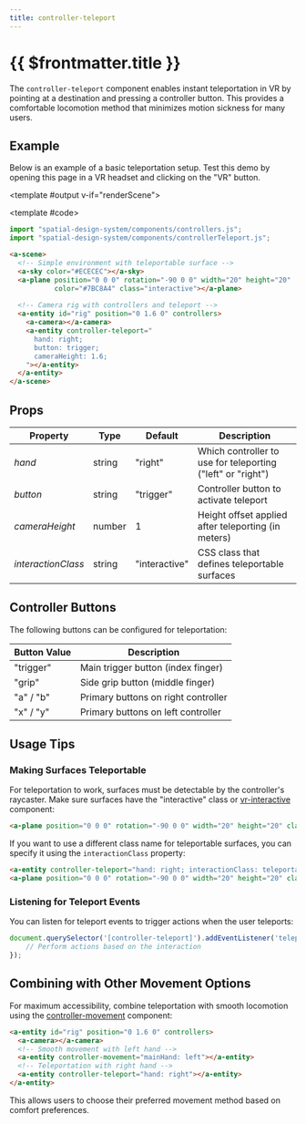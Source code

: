 ```yaml
---
title: controller-teleport
---
```


<script setup lang="ts">
import { ref, onMounted } from "vue";
import ComponentExample from "../vue/ComponentExample.vue";

const renderScene = ref(false);

onMounted(async () => {
  try {
    // await import("spatial-design-system/components/controllers.js");
    // await import("spatial-design-system/components/controllerTeleport.js");
    renderScene.value = true;
  } catch (e) {
    console.error(e);
  }
});
</script>

# {{ $frontmatter.title }}

The `controller-teleport` component enables instant teleportation in VR by pointing at a destination and pressing a controller button. This provides a comfortable locomotion method that minimizes motion sickness for many users.

## Example

Below is an example of a basic teleportation setup. Test this demo by opening this page in a VR headset and clicking on the "VR" button.

<ComponentExample :fixed="true">

<template #output v-if="renderScene">
  <a-sky color="#ECECEC"></a-sky>
  <a-plane position="0 0 0" rotation="-90 0 0" width="20" height="20" color="#7BC8A4" class="interactive"></a-plane>
  
  <a-entity id="rig" position="0 1.6 0" controllers>
    <a-camera></a-camera>
    <a-entity controller-teleport="
      hand: right;
      button: trigger;
      cameraHeight: 1.6;
    "></a-entity>
  </a-entity>
</template>

<template #code>

```js
import "spatial-design-system/components/controllers.js";
import "spatial-design-system/components/controllerTeleport.js";
```

```html
<a-scene>
  <!-- Simple environment with teleportable surface -->
  <a-sky color="#ECECEC"></a-sky>
  <a-plane position="0 0 0" rotation="-90 0 0" width="20" height="20" 
           color="#7BC8A4" class="interactive"></a-plane>
  
  <!-- Camera rig with controllers and teleport -->
  <a-entity id="rig" position="0 1.6 0" controllers>
    <a-camera></a-camera>
    <a-entity controller-teleport="
      hand: right;
      button: trigger;
      cameraHeight: 1.6;
    "></a-entity>
  </a-entity>
</a-scene>
```

</template>

</ComponentExample>

## Props

| Property           | Type    | Default       | Description                                                       |
|--------------------|---------|---------------|-------------------------------------------------------------------|
| _hand_             | string  | "right"       | Which controller to use for teleporting ("left" or "right")       |
| _button_           | string  | "trigger"     | Controller button to activate teleport                            |
| _cameraHeight_     | number  | 1             | Height offset applied after teleporting (in meters)               |
| _interactionClass_ | string  | "interactive" | CSS class that defines teleportable surfaces                      |

## Controller Buttons

The following buttons can be configured for teleportation:

| Button Value | Description                       |
|--------------|-----------------------------------|
| "trigger"    | Main trigger button (index finger)|
| "grip"       | Side grip button (middle finger)  |
| "a" / "b"    | Primary buttons on right controller |
| "x" / "y"    | Primary buttons on left controller  |

## Usage Tips

### Making Surfaces Teleportable

For teleportation to work, surfaces must be detectable by the controller's raycaster. Make sure surfaces have the "interactive" class or [vr-interactive](/ar-vr-components/vr-interactive) component:

```html
<a-plane position="0 0 0" rotation="-90 0 0" width="20" height="20" class="interactive"></a-plane>
```

If you want to use a different class name for teleportable surfaces, you can specify it using the `interactionClass` property:

```html
<a-entity controller-teleport="hand: right; interactionClass: teleportable"></a-entity>
<a-plane position="0 0 0" rotation="-90 0 0" width="20" height="20" class="teleportable"></a-plane>
```

### Listening for Teleport Events

You can listen for teleport events to trigger actions when the user teleports:

```js
document.querySelector('[controller-teleport]').addEventListener('teleported', ()=>{
    // Perform actions based on the interaction
});
```

## Combining with Other Movement Options

For maximum accessibility, combine teleportation with smooth locomotion using the [controller-movement](/ar-vr-components/controller-movement) component:

```html
<a-entity id="rig" position="0 1.6 0" controllers>
  <a-camera></a-camera>
  <!-- Smooth movement with left hand -->
  <a-entity controller-movement="mainHand: left"></a-entity>
  <!-- Teleportation with right hand -->
  <a-entity controller-teleport="hand: right"></a-entity>
</a-entity>
```

This allows users to choose their preferred movement method based on comfort preferences.